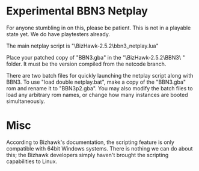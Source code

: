 # Experimental BBN3 Netplay

For anyone stumbling in on this, please be patient. This is not in a playable state yet. We do have playtesters already.


The main netplay script is "\BizHawk-2.5.2\bbn3_netplay.lua"

Place your patched copy of "BBN3.gba" in the "\BizHawk-2.5.2\BBN3\ " folder. It must be the version compiled from the netcode branch.

There are two batch files for quickly launching the netplay script along with BBN3. To use "load double netplay.bat", make a copy of the "BBN3.gba" rom and rename it to "BBN3p2.gba". You may also modify the batch files to load any arbitrary rom names, or change how many instances are booted simultaneously.

# Misc

According to Bizhawk's documentation, the scripting feature is only compatible with 64bit Windows systems. There is nothing we can do about this; the Bizhawk developers simply haven't brought the scripting capabilities to Linux.
